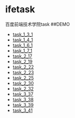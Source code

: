 # ifetask
百度前端技术学院task
##DEMO
- [task_1_3_1](https://fecoders.github.io/ifetask/task1/task_1_3_1.html)
- [task_1_4_1](https://fecoders.github.io/ifetask/task1/task_1_4_1.html)
- [task_1_6_1](http://fecoders.github.io/ifetask/task1/task_1_6_1/task_1_6_1.html)
- [task_1_7_1](http://fecoders.github.io/ifetask/task1/task_1_7_1/task_1_7_1.html)
- [task_2_17](http://fecoders.github.io/ifetask/task2/task_2_17/task_2_17.html)
- [task_2_19](http://fecoders.github.io/ifetask/task2/task_2_19/task_2_19.html)
- [task_2_22](http://fecoders.github.io/ifetask/task2/task_2_22.html)
- [task_2_23](http://fecoders.github.io/ifetask/task2/task_2_23/task_2_23.html)
- [task_2_25](http://fecoders.github.io/ifetask/task2/task_2_25/task_2_25.html)
- [task_2_30](http://fecoders.github.io/ifetask/task2/task_2_30/task_2_30.html)
- [task_2_32](http://fecoders.github.io/ifetask/task2/task_2_32/task_2_32.html)
- [task_3_37](http://fecoders.github.io/ifetask/task3/task_3_37/task_3_37.html)
- [task_3_38](http://fecoders.github.io/ifetask/task3/task_3_38/task_3_38.html)
- [task_3_39](http://fecoders.github.io/ifetask/task3/task_3_39/task_3_39.html)
- [task_3_41](http://fecoders.github.io/ifetask/task3/task_3_41/task_3_41.html)

